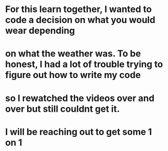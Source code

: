 # For this learn together, I wanted to code a decision on what you would wear depending 
# on what the weather was. To be honest, I had a lot of trouble trying to figure out how to write my code
# so I rewatched the videos over and over but still couldnt get it.
# I will be reaching out to get some 1 on 1